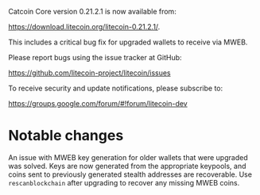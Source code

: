Catcoin Core version 0.21.2.1 is now available from:

 <https://download.litecoin.org/litecoin-0.21.2.1/>.

This includes a critical bug fix for upgraded wallets to receive via MWEB.

Please report bugs using the issue tracker at GitHub:

  <https://github.com/litecoin-project/litecoin/issues>

To receive security and update notifications, please subscribe to:

  <https://groups.google.com/forum/#!forum/litecoin-dev>

Notable changes
===============

An issue with MWEB key generation for older wallets that were upgraded was solved.
Keys are now generated from the appropriate keypools, and coins sent to previously generated stealth addresses are recoverable.
Use `rescanblockchain` after upgrading to recover any missing MWEB coins.

